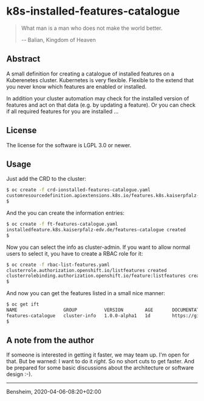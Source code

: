 # k8s-installed-features-catalogue

> What man is a man who does not make the world better.
>
> -- Balian, Kingdom of Heaven

## Abstract
A small definition for creating a catalogue of installed features on a
Kuberenetes cluster. Kubernetes is very flexible. Flexible to the extend that
you never know which features are enabled or installed.

In addition your cluster automation may check for the installed version of
features and act on that data (e.g. by updating a feature). Or you can check if
all required features for you are installed ...


## License
The license for the software is LGPL 3.0 or newer. 

## Usage
Just add the CRD to the cluster:

```bash
$ oc create -f crd-ionstalled-features-catalogue.yaml
customresourcedefinition.apiextensions.k8s.io/features.k8s.kaiserpfalz-edv.de created
$ 
```

And the you can create the information entries:
```bash
$ oc create -f ft-features-catalogue.yaml
installedfeature.k8s.kaiserpfalz-edv.de/features-catalogue created
$ 
```

Now you can select the info as cluster-admin. If you want to allow normal users to select it, you have to create a RBAC 
role for it:

```bash
$ oc create -f rbac-list-features.yaml 
clusterrole.authorization.openshift.io/listfeatures created
clusterrolebinding.authorization.openshift.io/feature:listfeatures created
$
```

And now you can get the features listed in a small nice manner:

```bash
$ oc get ift
NAME                 GROUP          VERSION        AGE       DOCUMENTATION
features-catalogue   cluster-info   1.0.0-alpha1   1d        https://github.com/klenkes74/k8s-installed-features-catalogue/
$
```

## A note from the author
If someone is interested in getting it faster, we may team up. I'm open for that. But be warned: I want to do it 
_right_. So no short cuts to get faster. And be prepared for some basic discussions about the architecture or software 
design :-).

---
Bensheim, 2020-04-06-08:20+02:00
